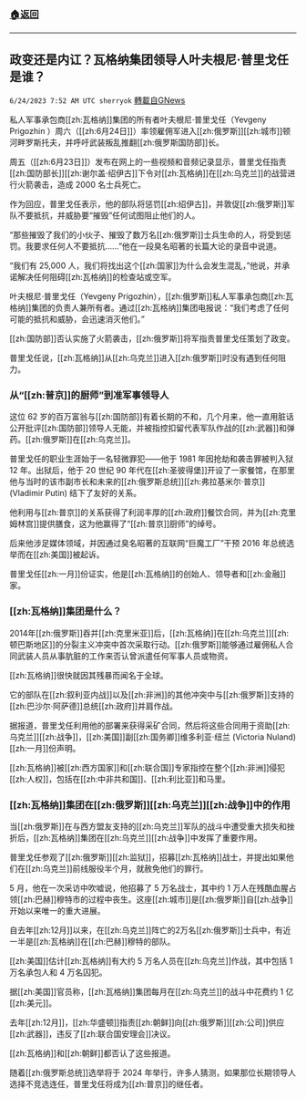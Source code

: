###  [:house:返回](README.md)
---


## 政变还是内讧？瓦格纳集团领导人叶夫根尼·普里戈任是谁？
`6/24/2023 7:52 AM UTC sherryok` [轉載自GNews](https://gnews.org/articles/1408803)

私人军事承包商[[zh:瓦格纳]]集团的所有者叶夫根尼·普里戈任（Yevgeny Prigozhin ）周六（[[zh:6月24日]]）率领雇佣军进入[[zh:俄罗斯]][[zh:城市]]顿河畔罗斯托夫，并呼吁武装叛乱推翻[[zh:俄罗斯国防部]]长。 

周五（[[zh:6月23日]]）发布在网上的一些视频和音频记录显示，普里戈任指责[[zh:国防部长]][[zh:谢尔盖·绍伊古]]下令对[[zh:瓦格纳]]在[[zh:乌克兰]]的战营进行火箭袭击，造成 2000 名士兵死亡。 

作为回应，普里戈任表示，他的部队将惩罚[[zh:绍伊古]]，并敦促[[zh:俄罗斯]]军队不要抵抗，并威胁要“摧毁”任何试图阻止他们的人。 

“那些摧毁了我们的小伙子、摧毁了数万名[[zh:俄罗斯]]士兵生命的人，将受到惩罚。我要求任何人不要抵抗……”他在一段臭名昭著的长篇大论的录音中说道。 

“我们有 25,000 人，我们将找出这个[[zh:国家]]为什么会发生混乱，”他说，并承诺解决任何阻碍[[zh:瓦格纳]]的检查站或空军。 

叶夫根尼·普里戈任（Yevgeny Prigozhin），[[zh:俄罗斯]]私人军事承包商[[zh:瓦格纳]]集团的负责人兼所有者。通过[[zh:瓦格纳]]集团电报说：“我们考虑了任何可能的抵抗和威胁，会迅速消灭他们。” 

[[zh:国防部]]否认实施了火箭袭击，[[zh:俄罗斯]]将军指责普里戈任策划了政变。 

普里戈任说，[[zh:瓦格纳]]从[[zh:乌克兰]]进入[[zh:俄罗斯]]时没有遇到任何阻力。 

### 从“[[zh:普京]]的厨师”到准军事领导人 

这位 62 岁的百万富翁与[[zh:国防部]]有着长期的不和，几个月来，他一直用脏话公开批评[[zh:国防部]]领导人无能，并被指控扣留代表军队作战的[[zh:武器]]和弹药。[[zh:俄罗斯]]在[[zh:乌克兰]]。 

普里戈任的职业生涯始于一名轻微罪犯——他于 1981 年因抢劫和袭击罪被判入狱 12 年。出狱后，他于 20 世纪 90 年代在[[zh:圣彼得堡]]开设了一家餐馆，在那里他与当时的该市副市长和未来的[[zh:俄罗斯总统]][[zh:弗拉基米尔·普京]] (Vladimir Putin) 结下了友好的关系。  

他利用与[[zh:普京]]的关系获得了利润丰厚的[[zh:政府]]餐饮合同，并为[[zh:克里姆林宫]]提供膳食，这为他赢得了“[[zh:普京]]厨师”的绰号。 

后来他涉足媒体领域，并因通过臭名昭著的互联网“巨魔工厂”干预 2016 年总统选举而在[[zh:美国]]被起诉。 

普里戈任[[zh:一月]]份证实，他是[[zh:瓦格纳]]的创始人、领导者和[[zh:金融]]家。 

### [[zh:瓦格纳]]集团是什么？ 

2014年[[zh:俄罗斯]]吞并[[zh:克里米亚]]后，[[zh:瓦格纳]]在[[zh:乌克兰]][[zh:顿巴斯地区]]的分裂主义冲突中首次采取行动。[[zh:俄罗斯]]能够通过雇佣私人合同武装人员从事肮脏的工作来否认曾派遣任何军事人员或物资。 

[[zh:瓦格纳]]很快就因其残暴而闻名于全球。 

它的部队在[[zh:叙利亚内战]]以及[[zh:非洲]]的其他冲突中与[[zh:俄罗斯]]支持的[[zh:巴沙尔·阿萨德]]总统[[zh:政府]]并肩作战。 

据报道，普里戈任利用他的部署来获得采矿合同，然后将这些合同用于资助[[zh:乌克兰]][[zh:战争]]，[[zh:美国]]副[[zh:国务卿]]维多利亚·纽兰 (Victoria Nuland) [[zh:一月]]份声明。 

[[zh:瓦格纳]]被[[zh:西方国家]]和[[zh:联合国]]专家指控在整个[[zh:非洲]]侵犯[[zh:人权]]，包括在[[zh:中非共和国]]、[[zh:利比亚]]和马里。 

### [[zh:瓦格纳]]集团在[[zh:俄罗斯]][[zh:乌克兰]][[zh:战争]]中的作用 

当[[zh:俄罗斯]]在与西方盟友支持的[[zh:乌克兰]]军队的战斗中遭受重大损失和挫折后，[[zh:瓦格纳]]集团在[[zh:乌克兰]][[zh:战争]]中发挥了重要作用。 

普里戈任参观了[[zh:俄罗斯]][[zh:监狱]]，招募[[zh:瓦格纳]]战士，并提出如果他们在[[zh:乌克兰]]前线服役半个月，就赦免他们的罪行。 

5 月，他在一次采访中吹嘘说，他招募了 5 万名战士，其中约 1 万人在残酷血腥占领[[zh:巴赫]]穆特市的过程中丧生。这座[[zh:城市]]是[[zh:俄罗斯]]自[[zh:战争]]开始以来唯一的重大进展。 

自去年[[zh:12月]]以来，在[[zh:乌克兰]]阵亡的2万名[[zh:俄罗斯]]士兵中，有近一半是[[zh:瓦格纳]]在[[zh:巴赫]]穆特的部队。 

[[zh:美国]]估计[[zh:瓦格纳]]有大约 5 万名人员在[[zh:乌克兰]]作战，其中包括 1 万名承包人和 4 万名囚犯。  

据[[zh:美国]]官员称，[[zh:瓦格纳]]集团每月在[[zh:乌克兰]]的战斗中花费约 1 亿[[zh:美元]]。 

去年[[zh:12月]]，[[zh:华盛顿]]指责[[zh:朝鲜]]向[[zh:俄罗斯]][[zh:公司]]供应[[zh:武器]]，违反了[[zh:联合国安理会]]决议。 

[[zh:瓦格纳]]和[[zh:朝鲜]]都否认了这些报道。 

随着[[zh:俄罗斯总统]]选举将于 2024 年举行，许多人猜测，如果那位长期领导人选择不竞选连任，普里戈任将成为[[zh:普京]]的继任者。
